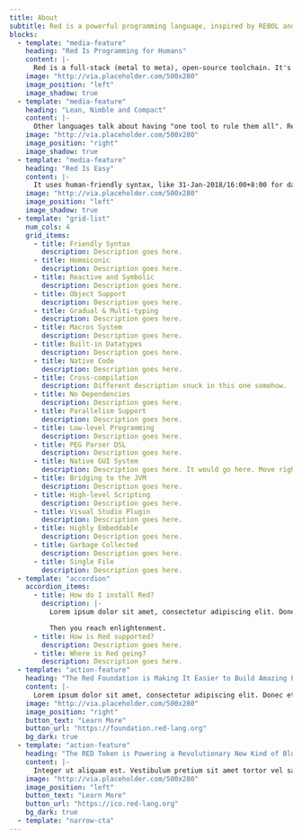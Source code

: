 ```yaml
---
title: About
subtitle: Red is a powerful programming language, inspired by REBOL and built to empower.
blocks:
  - template: "media-feature"
    heading: "Red Is Programming for Humans"
    content: |-
      Red is a full-stack (metal to meta), open-source toolchain. It's a relatively new, general-to-granular programming language created by Nenad Rakocevic, developed as an open-source project since 2011. By full stack, we mean you can use one common language base to write anything: a device driver, a shared library, a platform-native GUI application, a client, an OS, decentralized apps...anything you can envision.
    image: "http://via.placeholder.com/500x280"
    image_position: "left"
    image_shadow: true
  - template: "media-feature"
    heading: "Lean, Nimble and Compact"
    content: |-
      Other languages talk about having "one tool to rule them all". Red has that mindset too, pushed to the limit - it's a single executable that takes in your source files on any platform, and produces a packaged binary for any platform, from any other. The tool doesn't depend on anything besides what came with your OS...shipping as a single executable that's smaller than a megabyte.
    image: "http://via.placeholder.com/500x280"
    image_position: "right"
    image_shadow: true
  - template: "media-feature"
    heading: "Red Is Easy"
    content: |-
      It uses human-friendly syntax, like 31-Jan-2018/16:00+8:00 for dates, which, for example, is 1517385600 in epoch seconds, for those of you wearing an epoch seconds watch. Its interactive read-eval-print loop allows you to construct your own self-informing code, checking your work as you go, and offers a rich set of built-in datatypes (over 50).
    image: "http://via.placeholder.com/500x280"
    image_position: "left"
    image_shadow: true
  - template: "grid-list"
    num_cols: 4
    grid_items:
      - title: Friendly Syntax
        description: Description goes here.
      - title: Homoiconic
        description: Description goes here.
      - title: Reactive and Symbolic
        description: Description goes here.
      - title: Object Support
        description: Description goes here.
      - title: Gradual & Multi-typing
        description: Description goes here.
      - title: Macros System
        description: Description goes here.
      - title: Built-in Datatypes
        description: Description goes here.
      - title: Native Code
        description: Description goes here.
      - title: Cross-compilation
        description: Different description snuck in this one somehow.
      - title: No Dependencies
        description: Description goes here.
      - title: Parallelism Support
        description: Description goes here.
      - title: Low-level Programming
        description: Description goes here.
      - title: PEG Parser DSL
        description: Description goes here.
      - title: Native GUI System
        description: Description goes here. It would go here. Move right along.
      - title: Bridging to the JVM
        description: Description goes here.
      - title: High-level Scripting
        description: Description goes here.
      - title: Visual Studio Plugin
        description: Description goes here.
      - title: Highly Embeddable
        description: Description goes here.
      - title: Garbage Collected
        description: Description goes here.
      - title: Single File
        description: Description goes here.
  - template: "accordion"
    accordion_items:
      - title: How do I install Red?
        description: |-
          Lorem ipsum dolor sit amet, consectetur adipiscing elit. Donec et lorem sed quam porta rhoncus. Pellentesque porttitor nisi sit amet tortor tristique, nec euismod odio laoreet. Vivamus non elementum sem, non sodales dolor.

          Then you reach enlightenment.
      - title: How is Red supported?
        description: Description goes here.
      - title: Where is Red going?
        description: Description goes here.
  - template: "action-feature"
    heading: "The Red Foundation is Making It Easier to Build Amazing Products with Red."
    content: |-
      Lorem ipsum dolor sit amet, consectetur adipiscing elit. Donec et lorem sed quam porta rhoncus. Pellentesque porttitor nisi sit amet tortor tristique, nec euismod odio laoreet. Vivamus non elementum sem, non sodales dolor.
    image: "http://via.placeholder.com/500x280"
    image_position: "right"
    button_text: "Learn More"
    button_url: "https://foundation.red-lang.org"
    bg_dark: true
  - template: "action-feature"
    heading: "The RED Token is Powering a Revolutionary New Kind of Blockchain."
    content: |-
      Integer ut aliquam est. Vestibulum pretium sit amet tortor vel sagittis. Mauris quis ex nisl. Nam vel interdum tortor. Aenean auctor metus erat, non congue nisi tempus at. Pellentesque convallis lacus nulla, nec ullamcorper velit pharetra eu. Suspendisse dapibus sit amet nisl gravida tincidunt. Ut id aliquam diam. Sed dui ex, tristique eu diam nec, tincidunt ullamcorper urna. Aliquam libero nulla, convallis nec mauris nec, euismod finibus ipsum.
    image: "http://via.placeholder.com/500x280"
    image_position: "left"
    button_text: "Learn More"
    button_url: "https://ico.red-lang.org"
    bg_dark: true
  - template: "narrow-cta"
---
```

